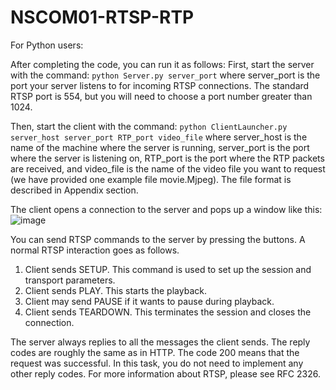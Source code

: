 # NSCOM01-RTSP-RTP

For Python users:

After completing the code, you can run it as follows:
First, start the server with the command: `python Server.py server_port`
where server_port is the port your server listens to for incoming RTSP connections. The standard RTSP port is 554, but you will need to choose a port number greater than 1024.

Then, start the client with the command: `python ClientLauncher.py server_host server_port RTP_port video_file`
where server_host is the name of the machine where the server is running, server_port is the port where the server is listening on, RTP_port is the port where the RTP packets are received, and video_file is the name of the video file you want to request (we have provided one example file movie.Mjpeg). The file
format is described in Appendix section.


The client opens a connection to the server and pops up a window like this:
![image](https://github.com/richjpex/NSCOM01-RTSP-RTP/assets/97244148/0167c25c-1963-41ba-9e29-b356e73495a3)

You can send RTSP commands to the server by pressing the buttons. A normal RTSP interaction goes as follows.

1. Client sends SETUP. This command is used to set up the session and transport parameters.
2. Client sends PLAY. This starts the playback.
3. Client may send PAUSE if it wants to pause during playback.
4. Client sends TEARDOWN. This terminates the session and closes the connection.

The server always replies to all the messages the client sends. The reply codes are roughly the same as in HTTP. The code 200 means that the request was successful. In this task, you do not need to implement any other reply codes. For more information about RTSP, please see RFC 2326.

